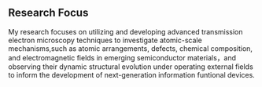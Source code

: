 
## Research Focus

My research focuses on utilizing and developing advanced transmission electron microscopy techniques to investigate atomic-scale mechanisms,such as atomic arrangements, defects, chemical composition, and electromagnetic fields in emerging semiconductor materials，and observing their dynamic structural evolution under operating external fields to inform the development of next-generation information funtional devices.
